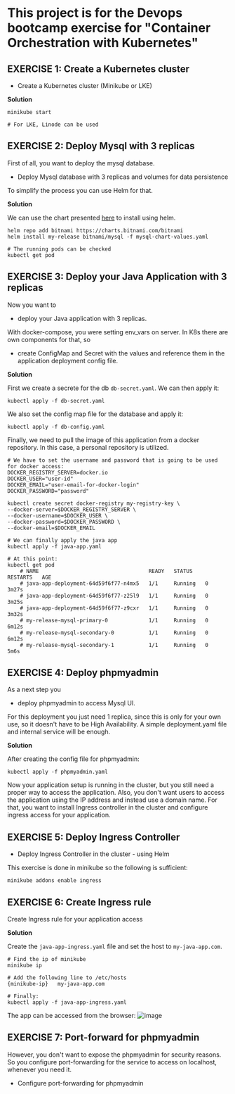 # This project is for the Devops bootcamp exercise for "Container Orchestration with Kubernetes" 

## EXERCISE 1: Create a Kubernetes cluster

* Create a Kubernetes cluster (Minikube or LKE)

**Solution**

    minikube start

    # For LKE, Linode can be used

## EXERCISE 2: Deploy Mysql with 3 replicas
First of all, you want to deploy the mysql database.

* Deploy Mysql database with 3 replicas and volumes for data persistence

To simplify the process you can use Helm for that.

**Solution**

We can use the chart presented [here](https://github.com/bitnami/charts/tree/main/bitnami/mysql) to install using helm.

    helm repo add bitnami https://charts.bitnami.com/bitnami
    helm install my-release bitnami/mysql -f mysql-chart-values.yaml

    # The running pods can be checked
    kubectl get pod


## EXERCISE 3: Deploy your Java Application with 3 replicas

Now you want to

* deploy your Java application with 3 replicas.

With docker-compose, you were setting env_vars on server. In K8s there are own components for that, so

* create ConfigMap and Secret with the values and reference them in the application deployment config file.


**Solution**

First we create a secrete for the db `db-secret.yaml`. We can then apply it:

    kubectl apply -f db-secret.yaml

We also set the config map file for the database and apply it:

    kubectl apply -f db-config.yaml

Finally, we need to pull the image of this application from a docker repository. In this case, a personal repository is utilized.

    # We have to set the username and password that is going to be used for docker access:
    DOCKER_REGISTRY_SERVER=docker.io
    DOCKER_USER="user-id"
    DOCKER_EMAIL="user-email-for-docker-login"
    DOCKER_PASSWORD="password"

    kubectl create secret docker-registry my-registry-key \
    --docker-server=$DOCKER_REGISTRY_SERVER \
    --docker-username=$DOCKER_USER \
    --docker-password=$DOCKER_PASSWORD \
    --docker-email=$DOCKER_EMAIL

    # We can finally apply the java app
    kubectl apply -f java-app.yaml

    # At this point: 
    kubectl get pod
        # NAME                                   READY   STATUS    RESTARTS   AGE
        # java-app-deployment-64d59f6f77-n4mx5   1/1     Running   0          3m27s
        # java-app-deployment-64d59f6f77-z25l9   1/1     Running   0          3m25s
        # java-app-deployment-64d59f6f77-z9cxr   1/1     Running   0          3m32s
        # my-release-mysql-primary-0             1/1     Running   0          6m12s
        # my-release-mysql-secondary-0           1/1     Running   0          6m12s
        # my-release-mysql-secondary-1           1/1     Running   0          5m6s


## EXERCISE 4: Deploy phpmyadmin
As a next step you

* deploy phpmyadmin to access Mysql UI.

For this deployment you just need 1 replica, since this is only for your own use, so it doesn't have to be High Availability. A simple deployment.yaml file and internal service will be enough.

**Solution**

After creating the config file for phpmyadmin:

    kubectl apply -f phpmyadmin.yaml




Now your application setup is running in the cluster, but you still need a proper way to access the application. Also, you don't want users to access the application using the IP address and instead use a domain name. For that, you want to install Ingress controller in the cluster and configure ingress access for your application.

## EXERCISE 5: Deploy Ingress Controller
* Deploy Ingress Controller in the cluster - using Helm

This exercise is done in minikube so the following is sufficient:

    minikube addons enable ingress

## EXERCISE 6: Create Ingress rule

Create Ingress rule for your application access

**Solution**

Create the `java-app-ingress.yaml` file and set the host to `my-java-app.com`.

    # Find the ip of minikube
    minikube ip

    # Add the following line to /etc/hosts
    {minikube-ip}   my-java-app.com

    # Finally:
    kubectl apply -f java-app-ingress.yaml
    
The app can be accessed from the browser:
![image](https://user-images.githubusercontent.com/18715119/230173054-d9bb60d8-d61b-4fba-b39f-23e537bbc5cf.png)

## EXERCISE 7: Port-forward for phpmyadmin
However, you don't want to expose the phpmyadmin for security reasons. So you configure port-forwarding for the service to access on localhost, whenever you need it.

* Configure port-forwarding for phpmyadmin